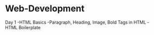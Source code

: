 # Web-Development
Day 1
-HTML Basics
-Paragraph, Heading, Image, Bold Tags in HTML
-HTML Boilerplate

